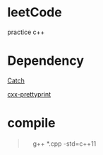 # leetCode
practice c++


# Dependency

[Catch](https://github.com/philsquared/Catch)

[cxx-prettyprint](https://github.com/louisdx/cxx-prettyprint)

# compile
>　
g++ *.cpp -std=c++11
